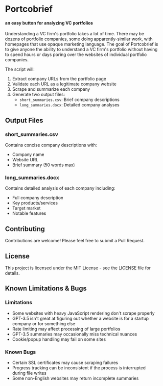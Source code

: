 # Portcobrief

#### an easy button for analyzing VC portfolios


Understanding a VC firm's portfolio takes a lot of time. There may be dozens of portfolio companies, some doing apparently-similar work, with homepages that use opaque marketing language. The goal of Portcobrief is to give anyone the ability to understand a VC firm's portfolio without having to spend hours or days poring over the websites of individual portfolio companies.


The script will:
1. Extract company URLs from the portfolio page
2. Validate each URL as a legitimate company website
3. Scrape and summarize each company
4. Generate two output files:
   - `short_summaries.csv`: Brief company descriptions
   - `long_summaries.docx`: Detailed company analyses

## Output Files

### short_summaries.csv
Contains concise company descriptions with:
- Company name
- Website URL  
- Brief summary (50 words max)

### long_summaries.docx
Contains detailed analysis of each company including:
- Full company description
- Key products/services
- Target market
- Notable features

## Contributing
Contributions are welcome! Please feel free to submit a Pull Request.

## License
This project is licensed under the MIT License - see the LICENSE file for details.

## Known Limitations & Bugs

### Limitations
- Some websites with heavy JavaScript rendering don't scrape properly
- GPT-3.5 isn't great at figuring out whether a website is for a startup company or for something else
- Rate limiting may affect processing of large portfolios
- GPT-3.5 summaries may occasionally miss technical nuances
- Cookie/popup handling may fail on some sites

### Known Bugs
- Certain SSL certificates may cause scraping failures
- Progress tracking can be inconsistent if the process is interrupted during file writes
- Some non-English websites may return incomplete summaries
